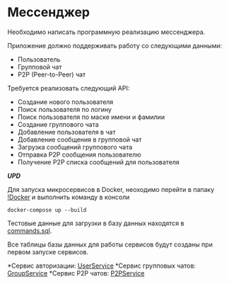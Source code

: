 # Мессенджер
Необходимо написать программную реализацию мессенджера. 

Приложение должно поддерживать работу со следующими данными:

* Пользователь
* Групповой чат 
* P2P (Peer-to-Peer) чат

Требуется реализовать следующий API:

* Создание нового пользователя
* Поиск пользователя по логину
* Поиск пользователя по маске имени и фамилии
* Создание группового чата
* Добавление пользователя в чат
* Добавление сообщения в групповой чат
* Загрузка сообщений группового чата
* Отправка P2P сообщения пользователю
* Получение P2P списка сообщений для пользователя

***UPD***

Для запуска микросервисов в Docker, неоходимо перейти в папаку [!Docker](https://github.com/JuliaTsiryulik/SoftwareEngineering/tree/main/Messenger/!Docker) и выполнить команду в консоли 
```
docker-compose up --build
```
Тестовые данные для загрузки в базу данных находятся в [commands.sql](https://github.com/JuliaTsiryulik/SoftwareEngineering/blob/main/Messenger/commands.sql).

Все таблицы базы данных для работы сервисов будут созданы при первом запуске сервисов.

*Сервис авторизации: [UserService](https://github.com/JuliaTsiryulik/SoftwareEngineering/tree/main/Messenger/UserService)
*Сервис групповых чатов: [GroupService](https://github.com/JuliaTsiryulik/SoftwareEngineering/tree/main/Messenger/GroupService)
*Сервис P2P чатов: [P2PService](https://github.com/JuliaTsiryulik/SoftwareEngineering/tree/main/Messenger/P2PService)
